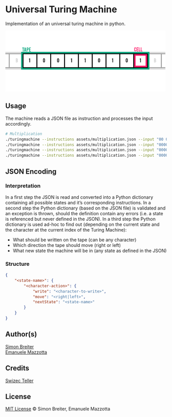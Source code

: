 # Universal Turing Machine

Implementation of an universal turing machine in python.

![Turing Machine Example](assets/turing.png)

## Usage
The machine reads a JSON file as instruction and processes the input accordingly.

```sh
# Multiplication
./turingmachine --instructions assets/multiplication.json --input "00 000" -r -s .01
./turingmachine --instructions assets/multiplication.json --input "00000000000000000" -r -s .01
./turingmachine --instructions assets/multiplication.json --input "0000000000000000000000000 0" -r -s .01
./turingmachine --instructions assets/multiplication.json --input "0000000000000 000000000000000000000000" -r -s .01
```

## JSON Encoding

### Interpretation

In a first step the JSON is read and converted into a Python dictionary containing all possible states and it’s corresponding instructions.
In a second step the Python dictionary (based on the JSON file) is validated and an exception is thrown, should the definition contain any errors (i.e. a state is referenced but never defined in the JSON).
In a third step the Python dictionary is used ad-hoc to find out (depending on the current state and the character at the current index of the Turing Machine):
* What should be written on the tape (can be any character)
* Which direction the tape should move (right or left)
* What new state the machine will be in (any state as defined in the JSON)

### Structure

```json
{
    "<state-name>": {
        "<character-action>": {
            "write": "<character-to-write>",
            "move": "<right|left>",
          	"nextState": "<state-name>"
        }
    }
}
```

## Author(s)

[Simon Breiter](mailto:hello@simonbreiter.com)  
[Emanuele Mazzotta](mailto:hello@mazzotta.me)

## Credits
[Swizec Teller](http://swizec.com/blog/a-turing-machine-in-133-bytes-of-javascript/swizec/3069)

## License

[MIT License](LICENSE.md) © Simon Breiter, Emanuele Mazzotta

